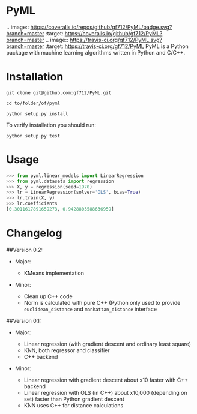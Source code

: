 PyML
====
.. image:: https://coveralls.io/repos/github/gf712/PyML/badge.svg?branch=master
    :target: https://coveralls.io/github/gf712/PyML?branch=master
.. image:: https://travis-ci.org/gf712/PyML.svg?branch=master
    :target: https://travis-ci.org/gf712/PyML
PyML is a Python package with machine learning algorithms written in Python and C/C++.

Installation
============
`git clone git@github.com:gf712/PyML.git`

`cd to/folder/of/pyml`

`python setup.py install`

To verify installation you should run:

`python setup.py test`

Usage
=====
```python
>>> from pyml.linear_models import LinearRegression
>>> from pyml.datasets import regression
>>> X, y = regression(seed=1970)
>>> lr = LinearRegression(solver='OLS', bias=True)
>>> lr.train(X, y)
>>> lr.coefficients
[0.3011617891659273, 0.9428803588636959]
```

Changelog
=========
##Version 0.2:
 - Major:
    - KMeans implementation
    
 - Minor:
    - Clean up C++ code
    - Norm is calculated with pure C++ (Python only used to provide `euclidean_distance` and `manhattan_distance` interface

##Version 0.1:
 - Major:
    - Linear regression (with gradient descent and ordinary least square)
    - KNN, both regressor and classifier
    - C++ backend
    
 - Minor:
    - Linear regression with gradient descent about x10 faster with C++ backend
    - Linear regression with OLS (in C++) about x10,000 (depending on set) faster than Python gradient descent
    - KNN uses C++ for distance calculations
